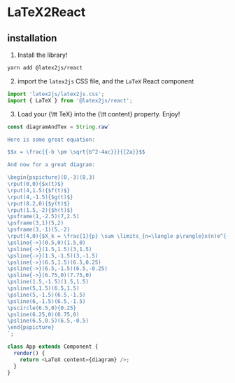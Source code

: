 # LaTeX2React

## installation

1. Install the library!

```sh
yarn add @latex2js/react
```

2. import the `latex2js` CSS file, and the `LaTeX` React component

```js
import 'latex2js/latex2js.css';
import { LaTeX } from '@latex2js/react';
```

3. Load your {\tt TeX} into the {\tt content} property. Enjoy!

```js
const diagramAndTex = String.raw`

Here is some great equation:

$$x = \frac{{-b \pm \sqrt{b^2-4ac}}}{{2a}}$$

And now for a great diagram:

\begin{pspicture}(0,-3)(8,3)
\rput(0,0){$x(t)$}
\rput(4,1.5){$f(t)$}
\rput(4,-1.5){$g(t)$}
\rput(8.2,0){$y(t)$}
\rput(1.5,-2){$h(t)$}
\psframe(1,-2.5)(7,2.5)
\psframe(3,1)(5,2)
\psframe(3,-1)(5,-2)
\rput(4,0){$X_k = \frac{1}{p} \sum \limits_{n=\langle p\rangle}x(n)e^{-ik\omega_0n}$}
\psline{->}(0.5,0)(1.5,0)
\psline{->}(1.5,1.5)(3,1.5)
\psline{->}(1.5,-1.5)(3,-1.5)
\psline{->}(6.5,1.5)(6.5,0.25)
\psline{->}(6.5,-1.5)(6.5,-0.25)
\psline{->}(6.75,0)(7.75,0)
\psline(1.5,-1.5)(1.5,1.5)
\psline(5,1.5)(6.5,1.5)
\psline(5,-1.5)(6.5,-1.5)
\psline(6,-1.5)(6.5,-1.5)
\pscircle(6.5,0){0.25}
\psline(6.25,0)(6.75,0)
\psline(6.5,0.5)(6.5,-0.5)
\end{pspicture}
`;

class App extends Component {
  render() {
    return <LaTeX content={diagram} />;
  }
}
```
